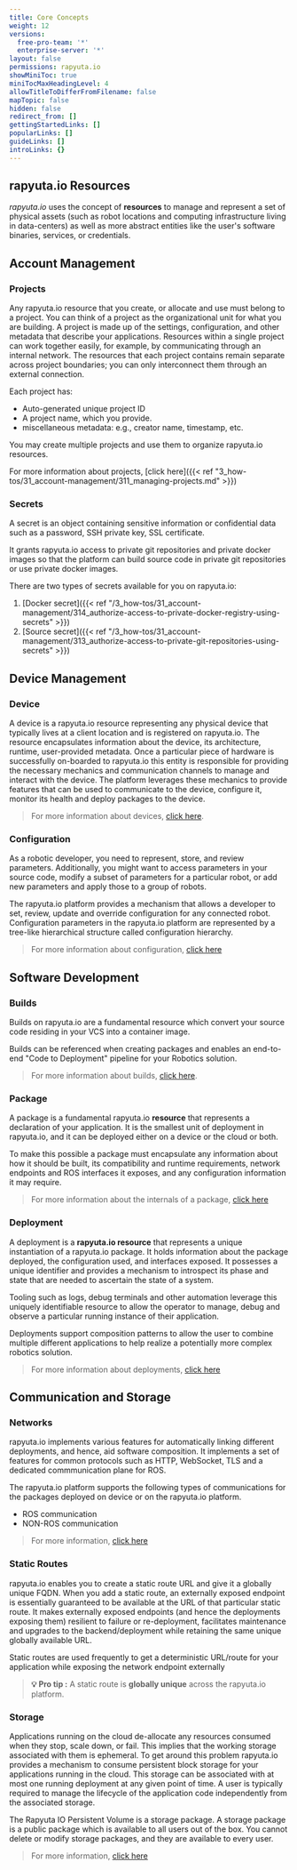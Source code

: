 ```yaml
---
title: Core Concepts
weight: 12
versions:
  free-pro-team: '*'
  enterprise-server: '*'
layout: false
permissions: rapyuta.io
showMiniToc: true
miniTocMaxHeadingLevel: 4
allowTitleToDifferFromFilename: false
mapTopic: false
hidden: false
redirect_from: []
gettingStartedLinks: []
popularLinks: []
guideLinks: []
introLinks: {}
---
```


## rapyuta.io Resources

*rapyuta.io* uses the concept of **resources** to manage and represent a set of physical assets (such as robot locations and computing infrastructure living in data-centers) as well as more abstract entities like the user's software binaries, services, or credentials.



## Account Management

### Projects
 
Any rapyuta.io resource that you create, or allocate and use must belong to a project. You can think of a project as the organizational unit for what you are building. A project is made up of the settings, configuration, and other metadata that describe your applications. Resources within a single project can work together easily, for example, by communicating through an internal network. The resources that each project contains remain separate across project boundaries; you can only interconnect them through an external connection.

Each project has:
* Auto-generated unique project ID
* A project name, which you provide.
* miscellaneous metadata: e.g., creator name, timestamp, etc.

You may create multiple projects and use them to organize rapyuta.io resources.


For more information about projects, [click here]({{< ref "3_how-tos/31_account-management/311_managing-projects.md" >}})


### Secrets

A secret is an object containing sensitive information or confidential
data such as a password, SSH private key, SSL certificate. 

It grants rapyuta.io access to private git repositories and private 
docker images so that the platform can build source code in 
private git repositories or use private docker images.


There are two types of secrets available for you on rapyuta.io:

1. [Docker secret]({{< ref "/3_how-tos/31_account-management/314_authorize-access-to-private-docker-registry-using-secrets" >}})
2. [Source secret]({{< ref "/3_how-tos/31_account-management/313_authorize-access-to-private-git-repositories-using-secrets" >}})


## Device Management

### Device

A device is a rapyuta.io resource representing any physical device
that typically lives at a client location and is registered on
rapyuta.io.
The resource encapsulates information about the device, its architecture,
runtime, user-provided metadata. Once a particular piece of hardware
is successfully on-boarded to rapyuta.io this entity is responsible
for providing the necessary mechanics and communication channels
to manage and interact with the device. The platform leverages
these mechanics to provide features that can be used to communicate
to the device, configure it, monitor its health and deploy packages
to the device.



> For more information about devices, [click here](/5_deep-dives/51_managing-devices).


### Configuration

As a robotic developer, you need to represent, store, and review parameters. Additionally, you might want to access parameters in your source code, modify a subset of parameters for a particular robot, or add new parameters and apply those to a group of robots. 

The rapyuta.io platform provides a mechanism that allows a developer to set, review, update and override configuration for any connected robot. Configuration parameters in the rapyuta.io platform are represented by a tree-like hierarchical structure called configuration hierarchy.

> For more information about configuration, [click here](/5_deep-dives/51_managing-devices/dynamic-configuration)


## Software Development

### Builds

Builds on rapyuta.io are a fundamental resource which convert your source code
residing in your VCS into a container image.

Builds can be referenced when creating packages and enables an 
end-to-end "Code to Deployment" pipeline for your Robotics solution.

> For more information about builds, [ click here](/3_how-tos/33_software-development/331_create-builds).

### Package

A package is a fundamental rapyuta.io **resource** that represents a
declaration of your application. It is the smallest unit of deployment
in rapyuta.io, and it can be deployed either on a device or the cloud
or both.

To make this possible a package must encapsulate any information about how
it should be built, its compatibility and runtime requirements,
network endpoints and ROS interfaces it exposes, and any configuration
information it may require.

> For more information about the internals of a package, [click here](/5_deep-dives/52_software-development/525_package-internals)

### Deployment

A deployment is a **rapyuta.io resource** that represents a unique
instantiation of a rapyuta.io package. It holds information
about the package deployed, the configuration used, and interfaces
exposed. It possesses a unique identifier and provides a mechanism
to introspect its phase and state that are needed to ascertain
the state of a system.


Tooling such as logs, debug terminals and other automation leverage
this uniquely identifiable resource to allow the operator to manage,
debug and observe a particular running instance of their application.


Deployments support composition patterns to allow the user to
combine multiple different applications to help realize a potentially more 
complex robotics solution.


> For more information about deployments, [click here](
/3_how-tos/33_software-development/334_deploy-packages)

## Communication and Storage
 
### Networks

rapyuta.io implements various features for automatically linking different deployments, and hence, aid software composition. It implements a set of features for common protocols such as HTTP, WebSocket, TLS and a dedicated commmunication plane for ROS.

The rapyuta.io platform supports the following types of communications for the packages deployed on device or on the rapyuta.io platform.
  * ROS communication
  * NON-ROS communication

> For more information, [click here](/5_deep-dives/53_networking-and-communication)

### Static Routes

rapyuta.io enables you to create a static route URL and give it a globally unique FQDN. When you add a static route, an externally exposed endpoint is essentially guaranteed to be available at the URL of that particular static route. It makes externally exposed endpoints (and hence the deployments exposing them) resilient to failure or re-deployment, facilitates maintenance and upgrades to the backend/deployment while retaining the same unique globally available URL.



Static routes are used frequently to get a deterministic URL/route for your application while exposing the network endpoint externally

> **💡 Pro tip :** A static route is **globally unique** across the rapyuta.io platform.

### Storage

Applications running on the cloud de-allocate any resources consumed when they stop, scale down, or fail. This implies that the working storage associated with them is ephemeral. To get around this problem rapyuta.io provides a mechanism to consume persistent block storage for your applications running in the cloud. This storage can be associated with at most one running deployment at any given point of time. A user is typically required to manage the lifecycle of the application code independently from the associated storage.

The Rapyuta IO Persistent Volume is a storage package. A storage package is a public package which is available to all users out of the box. You cannot delete or modify storage packages, and they are available to every user.

> For more information, [click here](/3_how-tos/33_software-development/335_adding-persistent-storage-to-a-deployment)






